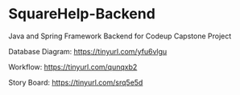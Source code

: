# SquareHelp-Backend
Java and Spring Framework Backend for Codeup Capstone Project

Database Diagram:
https://tinyurl.com/yfu6vlgu

Workflow:
https://tinyurl.com/qunqxb2

Story Board: 
https://tinyurl.com/srq5e5d
